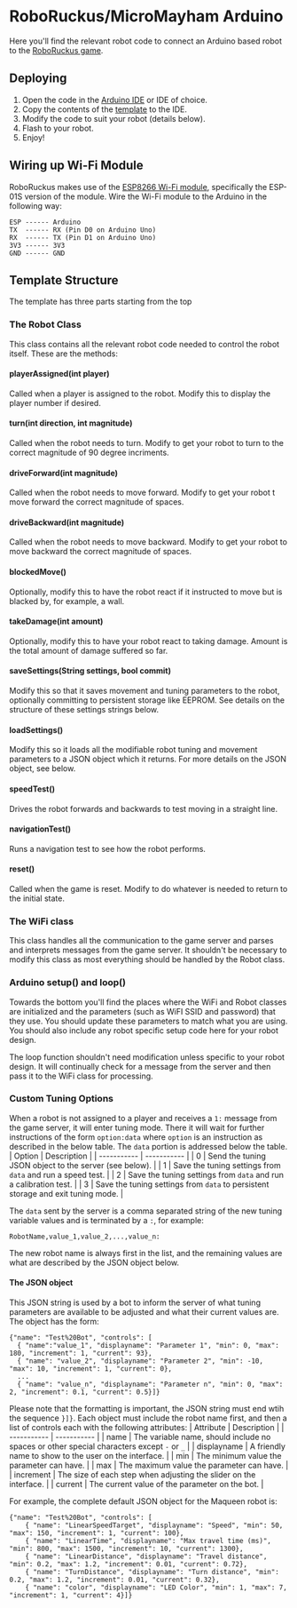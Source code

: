 # RoboRuckus/MicroMayham Arduino

Here you'll find the relevant robot code to connect an Arduino based robot to the [RoboRuckus game](https://www.roboruckus.com/).

## Deploying
1. Open the code in the [Arduino IDE](https://www.arduino.cc/en/Guide) or IDE of choice.
2. Copy the contents of the [template](https://github.com/BellinghamMakerspace/robotics/blob/main/projects/arduino_ruckus_mm/ruckus_mm_template.ino) to the IDE.
3. Modify the code to suit your robot (details below).
4. Flash to your robot.
5. Enjoy!

## Wiring up Wi-Fi Module
RoboRuckus makes use of the [ESP8266 Wi-Fi module](https://www.sparkfun.com/products/17146), specifically the ESP-01S version of the module. Wire the Wi-Fi module to the Arduino in the following way:

```
ESP ------ Arduino
TX  ------ RX (Pin D0 on Arduino Uno)
RX  ------ TX (Pin D1 on Arduino Uno)
3V3 ------ 3V3
GND ------ GND
```

## Template Structure
The template has three parts starting from the top
### The Robot Class
This class contains all the relevant robot code needed to control the robot itself. These are the methods:
#### playerAssigned(int player)
Called when a player is assigned to the robot. Modify this to display the player number if desired.
#### turn(int direction, int magnitude)
Called when the robot needs to turn. Modify to get your robot to turn to the correct magnitude of 90 degree incriments.
#### driveForward(int magnitude)
Called when the robot needs to move forward. Modify to get your robot t move forward the correct magnitude of spaces.
#### driveBackward(int magnitude)
Called when the robot needs to move backward. Modify to get your robot to move backward the correct magnitude of spaces.
#### blockedMove()
Optionally, modify this to have the robot react if it instructed to move but is blacked by, for example, a wall.
#### takeDamage(int amount)
Optionally, modify this to have your robot react to taking damage. Amount is the total amount of damage suffered so far.

#### saveSettings(String settings, bool commit)
Modify this so that it saves movement and tuning parameters to the robot, optionally committing to persistent storage like EEPROM. See details on the structure of these settings strings below.

#### loadSettings()
Modify this so it loads all the modifiable robot tuning and movement parameters to a JSON object which it returns. For more details on the JSON object, see below.

#### speedTest()
Drives the robot forwards and backwards to test moving in a straight line.

#### navigationTest()
Runs a navigation test to see how the robot performs.

#### reset()
Called when the game is reset. Modify to do whatever is needed to return to the initial state.

### The WiFi class
This class handles all the communication to the game server and parses and interprets messages from the game server. It shouldn't be necessary to modify this class as most everything should be handled by the Robot class.

### Arduino setup() and loop()

Towards the bottom you'll find the places where the WiFi and Robot classes are initialized and the parameters (such as WiFI SSID and password) that they use. You should update these parameters to match what you are using. You should also include any robot specific setup code here for your robot design.

The loop function shouldn't need modification unless specific to your robot design. It will continually check for a message from the server and then pass it to the WiFi class for processing.

### Custom Tuning Options
When a robot is not assigned to a player and receives a `1:` message from the game server, it will enter tuning mode. There it will wait for further instructions of the form `option:data` where `option` is an instruction as described in the below table. The `data` portion is addressed below the table.
| Option | Description |
| ----------- | ----------- |
| 0 | Send the tuning JSON object to the server (see below). |
| 1 | Save the tuning settings from  `data` and run a speed test. |
| 2 | Save the tuning settings from  `data` and run a calibration test. |
| 3 | Save the tuning settings from  `data` to persistent storage and exit tuning mode. |

The `data` sent by the server is a comma separated string of the new tuning variable values and is terminated by a `:`, for example:
```
RobotName,value_1,value_2,...,value_n:
```
The new robot name is always first in the list, and the remaining values are what are described by the JSON object below.
#### The JSON object
This JSON string is used by a bot to inform the server of what tuning parameters are available to be adjusted and what their current values are. The object has the form:
```
{"name": "Test%20Bot", "controls": [ 
  { "name":"value_1", "displayname": "Parameter 1", "min": 0, "max": 180, "increment": 1, "current": 93},
  { "name": "value_2", "displayname": "Parameter 2", "min": -10, "max": 10, "increment": 1, "current": 0},
  ...
  { "name": "value_n", "displayname": "Parameter n", "min": 0, "max": 2, "increment": 0.1, "current": 0.5}]}
```
Please note that the formatting is important, the JSON string must end wtih the sequence `}]}`. Each object must include the robot name first, and then a list of controls each with the following attributes:
| Attribute | Description |
| ----------- | ----------- |
| name | The variable name, should include no spaces or other special characters except `-` or `_` |
| displayname | A friendly name to show to the user on the interface. |
| min | The minimum value the parameter can have. |
| max | The maximum value the parameter can have. |
| increment | The size of each step when adjusting the slider on the interface. |
| current | The current value of the parameter on the bot. |

For example, the complete default JSON object for the Maqueen robot is:
```
{"name": "Test%20Bot", "controls": [ 
	{ "name": "LinearSpeedTarget", "displayname": "Speed", "min": 50, "max": 150, "increment": 1, "current": 100},
	{ "name": "LinearTime", "displayname": "Max travel time (ms)", "min": 800, "max": 1500, "increment": 10, "current": 1300},
	{ "name": "LinearDistance", "displayname": "Travel distance", "min": 0.2, "max": 1.2, "increment": 0.01, "current": 0.72},
	{ "name": "TurnDistance", "displayname": "Turn distance", "min": 0.2, "max": 1.2, "increment": 0.01, "current": 0.32},
	{ "name": "color", "displayname": "LED Color", "min": 1, "max": 7, "increment": 1, "current": 4}]}
```

